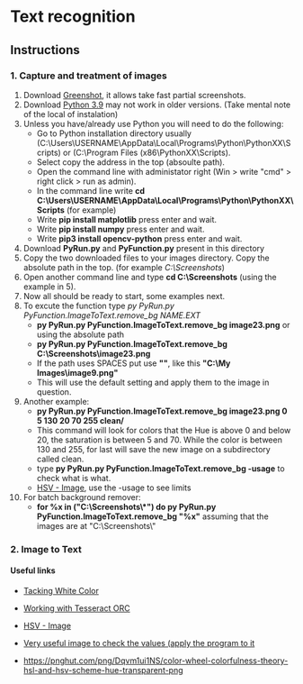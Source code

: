 #  Text recognition

## Instructions
### 1. Capture and treatment of images
1. Download [Greenshot](https://getgreenshot.org/downloads/), it allows take fast partial screenshots.
2. Download [Python 3.9](https://www.python.org/downloads/) may not work in older versions. (Take mental note of the local of instalation)
3. Unless you have/already use Python you will need to do the following:
   * Go to Python installation directory usually (C:\Users\USERNAME\AppData\Local\Programs\Python\PythonXX\Scripts) or (C:\Program Files (x86\PythonXX\Scripts).
   * Select copy the address in the top (absoulte path).
   * Open the command line with administator right (Win > write "cmd" > right click > run as admin).
   * In the command line write **cd C:\Users\USERNAME\AppData\Local\Programs\Python\PythonXX\Scripts**              (for example)
   * Write **pip install matplotlib** press enter and wait.
   * Write **pip install numpy** press enter and wait.
   * Write **pip3 install opencv-python** press enter and wait.
4. Download **PyRun.py** and **PyFunction.py** present in this directory
5. Copy the two downloaded files to your images directory. Copy the absolute path in the top. (for example *C:\Screenshots*)
6. Open another command line and type **cd C:\Screenshots** (using the example in 5).
7. Now all should be ready to start, some examples next.
8. To excute the function type *py PyRun.py PyFunction.ImageToText.remove_bg NAME.EXT*
    * **py PyRun.py PyFunction.ImageToText.remove_bg image23.png**
                        or using the absolute path
    * **py PyRun.py PyFunction.ImageToText.remove_bg C:\Screenshots\image23.png**
    * If the path uses SPACES put use **""**, like this **"C:\My Images\image9.png"**
    * This will use the default setting and apply them to the image in question.
9. Another example:
    * **py PyRun.py PyFunction.ImageToText.remove_bg image23.png 0 5 130 20 70 255 clean/**
    * This command will look for colors that the Hue is above 0 and below 20, the saturation is between 5 and 70. While the color is between 130 and 255, for last will save the new image on a subdirectory called clean.
    * type **py PyRun.py PyFunction.ImageToText.remove_bg -usage** to check what is what.
    * [HSV - Image](https://upload.wikimedia.org/wikipedia/commons/thumb/3/33/HSV_color_solid_cylinder_saturation_gray.png/1280px-HSV_color_solid_cylinder_saturation_gray.png), use the -usage to see limits
10. For batch background remover:
    * **for %x in ("C:\Screenshots\\*") do py PyRun.py PyFunction.ImageToText.remove_bg "%x"** assuming that the images are at "C:\Screenshots\\"

### 2. Image to Text

#### Useful links
* [Tacking White Color](https://stackoverflow.com/questions/22588146/tracking-white-color-using-python-opencv)
* [Working with Tesseract ORC](https://stackoverflow.com/questions/26251599/can-i-test-tesseract-ocr-in-windows-command-line)
* [HSV - Image](https://upload.wikimedia.org/wikipedia/commons/thumb/3/33/HSV_color_solid_cylinder_saturation_gray.png/1280px-HSV_color_solid_cylinder_saturation_gray.png)

* [Very useful image to check the values (apply the program to it](https://pnghut.com/png/N4yMSmTZ2H/depth-color-wheel-photography-theory-magenta-vector-hand-drawn-ring-transparent-png)
* https://pnghut.com/png/Dqvm1ui1NS/color-wheel-colorfulness-theory-hsl-and-hsv-scheme-hue-transparent-png

